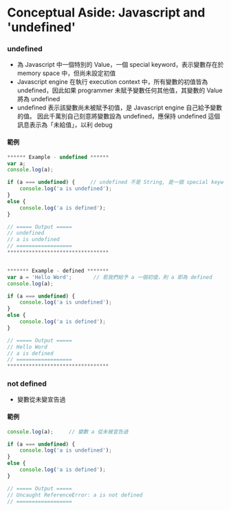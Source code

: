 # Conceptual Aside: Javascript and 'undefined'


### undefined
 - 為 Javascript 中一個特別的 Value，一個 special keyword，表示變數存在於 memory space 中，但尚未設定初值
 - Javascript engine 在執行 execution context 中，所有變數的初值皆為 undefined，因此如果 programmer 未賦予變數任何其他值，其變數的 Value 將為 undefined
 - undefined 表示該變數尚未被賦予初值，是 Javascript engine 自己給予變數的值。
   因此千萬別自己刻意將變數設為 undefined，應保持 undefined 這個訊息表示為「未給值」，以利 debug
 
#### 範例

```javascript
****** Example - undefined ******
var a;
console.log(a);

if (a === undefined) {     // undefined 不是 String, 是一個 special keyword 
    console.log('a is undefined');
}
else {
    console.log('a is defined');
}

// ===== Output =====
// undefined
// a is undefined
// ==================
*********************************


******* Example - defined *******
var a = 'Hello Word';       // 若我們給予 a 一個初值，則 a 即為 defined 
console.log(a);

if (a === undefined) { 
    console.log('a is undefined');
}
else {
    console.log('a is defined');
}

// ===== Output =====
// Hello Word
// a is defined
// ==================
*********************************
```

### not defined
 - 變數從未變宣告過

#### 範例

```javascript
console.log(a);     // 變數 a 從未被宣告過

if (a === undefined) { 
    console.log('a is undefined');
}
else {
    console.log('a is defined');
}

// ===== Output =====
// Uncaught ReferenceError: a is not defined
// ==================
```
